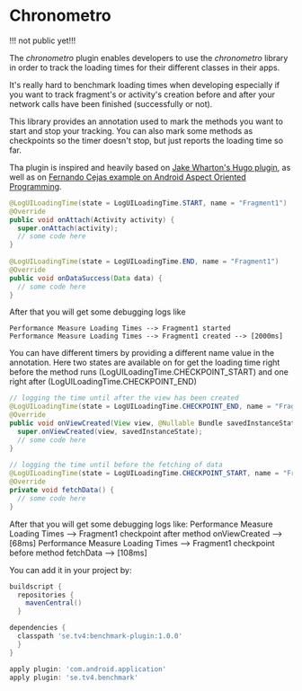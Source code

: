 # Chronometro

!!! not public yet!!!

The *chronometro* plugin enables developers to use the *chronometro* library in order to track the loading times for their different classes in their apps.

It's really hard to benchmark loading times when developing especially if you want to track fragment's or activity's creation before and after your network calls have been finished (successfully or not).

This library provides an annotation used to mark the methods you want to start and stop your tracking. You can also mark some methods as checkpoints so the timer doesn't stop, but just reports the loading time so far. 

Tha plugin is inspired and heavily based on [Jake Wharton's Hugo plugin](https://github.com/JakeWharton/hugo), as well as on [Fernando Cejas example on Android Aspect Oriented Programming](http://fernandocejas.com/2014/08/03/aspect-oriented-programming-in-android/).
```java
@LogUILoadingTime(state = LogUILoadingTime.START, name = "Fragment1")
@Override
public void onAttach(Activity activity) {
  super.onAttach(activity);
  // some code here
}
    
@LogUILoadingTime(state = LogUILoadingTime.END, name = "Fragment1")
@Override
public void onDataSuccess(Data data) {
  // some code here
}
```

    
After that you will get some debugging logs like
```
Performance Measure Loading Times --> Fragment1 started
Performance Measure Loading Times --> Fragment1 created --> [2000ms]
```

You can have different timers by providing a different name value in the annotation. Here two states are available on for get the loading time right before the method runs (LogUILoadingTime.CHECKPOINT_START) and one right after (LogUILoadingTime.CHECKPOINT_END)

```java    
// logging the time until after the view has been created
@LogUILoadingTime(state = LogUILoadingTime.CHECKPOINT_END, name = "Fragment1")
@Override
public void onViewCreated(View view, @Nullable Bundle savedInstanceState) {
  super.onViewCreated(view, savedInstanceState);
  // some code here
}
    
// logging the time until before the fetching of data
@LogUILoadingTime(state = LogUILoadingTime.CHECKPOINT_START, name = "Fragment1")
@Override
private void fetchData() {
  // some code here
}
```
    
After that you will get some debugging logs like:
  Performance Measure Loading Times --> Fragment1 checkpoint after method onViewCreated --> [68ms]
  Performance Measure Loading Times --> Fragment1 checkpoint before method fetchData --> [108ms]
  
  
You can add it in your project by:
```groovy
buildscript {
  repositories {
    mavenCentral()
  }

dependencies {
  classpath 'se.tv4:benchmark-plugin:1.0.0'
  }
}

apply plugin: 'com.android.application'
apply plugin: 'se.tv4.benchmark'
```
